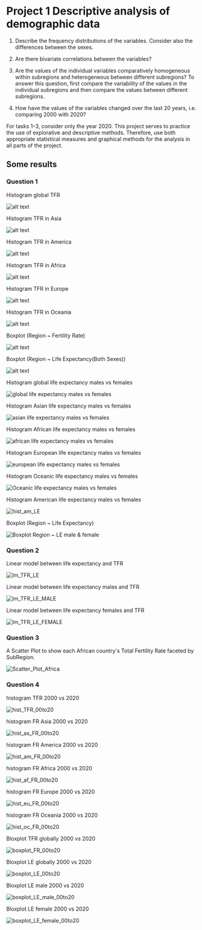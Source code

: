 # Project 1 Descriptive analysis of demographic data
1. Describe the frequency distributions of the variables. Consider also the differences between the sexes.

2. Are there bivariate correlations between the variables?

3. Are the values of the individual variables comparatively homogeneous within subregions and heterogeneous between different subregions? To answer this question, first compare the variability of the values in the individual subregions and then compare the values between different subregions.

4. How have the values of the variables changed over the last 20 years, i.e. comparing 2000 with 2020?

For tasks 1–3, consider only the year 2020. This project serves to practice the use of explorative and descriptive methods. Therefore, use both appropriate statistical measures and graphical methods for the analysis in all parts of the project.


## Some results

### Question 1

Histogram global TFR

![alt text](https://github.com/Jeffchen00/ISC-repo/blob/03c6826e01f75451bc38329a822f1e2bf5b4e23d/hist_TFR_gl.png)

Histogram TFR in Asia

![alt text](https://github.com/Jeffchen00/ISC-repo/blob/03c6826e01f75451bc38329a822f1e2bf5b4e23d/hist_TFR_as.png)

Histogram TFR in America

![alt text](https://github.com/Jeffchen00/ISC-repo/blob/03c6826e01f75451bc38329a822f1e2bf5b4e23d/hist_TFR_am.png)

Histogram TFR in Africa

![alt text](https://github.com/Jeffchen00/ISC-repo/blob/03c6826e01f75451bc38329a822f1e2bf5b4e23d/hist_TFR_af.png)

Histogram TFR in Europe

![alt text](https://github.com/Jeffchen00/ISC-repo/blob/03c6826e01f75451bc38329a822f1e2bf5b4e23d/hist_TFR_eu.png)

Histogram TFR in Oceania

![alt text](https://github.com/Jeffchen00/ISC-repo/blob/a835d9a3faba84fdf0b531a60f83a72a6197fde6/hist_TFR_oc.png)

Boxplot (Region ~ Fertility Rate)

![alt text](https://github.com/Jeffchen00/ISC-repo/blob/1ea9ea6f64066924b2e72c37e51ba944e60dde27/Boxplot%20Region%20~%20Fertility%20Rate.png)

Boxplot (Region ~ Life Expectancy(Both Sexes))

![alt text](https://github.com/Jeffchen00/ISC-repo/blob/18fe860d94d45d24981c726b8187153e4b266384/Boxplot%20Region%20~%20Life%20Expectancy(Both%20Sexes).png)

Histogram global life expectancy males vs females

![global life expectancy males vs females](https://user-images.githubusercontent.com/31046966/115420964-de195f00-a1fb-11eb-826c-b9c16971862e.png)

Histogram Asian life expectancy males vs females

![asian life expectancy males vs females](https://user-images.githubusercontent.com/31046966/115421114-fc7f5a80-a1fb-11eb-913b-45d7aaa1ddbe.png)

Histogram African life expectancy males vs females

![african life expectancy males vs females](https://user-images.githubusercontent.com/31046966/115421182-0a34e000-a1fc-11eb-8aa2-b1583fb37f06.png)

Histogram European life expectancy males vs females

![european life expectancy males vs females](https://user-images.githubusercontent.com/31046966/115421263-1620a200-a1fc-11eb-9dff-a0f7dd666884.png)

Histogram Oceanic life expectancy males vs females

![Oceanic life expectancy males vs females](https://user-images.githubusercontent.com/31046966/115421299-1e78dd00-a1fc-11eb-9025-d8d17f5b9d9b.png)

Histogram American life expectancy males vs females

![hist_am_LE](https://user-images.githubusercontent.com/31046966/115423762-626ce180-a1fe-11eb-8160-ff722cbe3c4a.png)

Boxplot (Region ~ Life Expectancy)

![Boxplot Region ~ LE male & female](https://github.com/Jeffchen00/ISC-repo/blob/ac7bbad752db500e88a92ff7529ed12c83e516d5/result_Q1/Boxplot%20Region%20~%20LE%20male%20&%20female.png)



### Question 2

Linear model between life expectancy and TFR

![lm_TFR_LE](https://github.com/Jeffchen00/ISC-repo/blob/fbea636c926e2c87361dae9b922693f5fc41d1e1/result_Q2/lm_TFR_LE.png)

Linear model between life expectancy males and TFR

![lm_TFR_LE_MALE](https://user-images.githubusercontent.com/31046966/115736861-eaccbd00-a38b-11eb-9068-99d97bf16b93.png)


Linear model between life expectancy females and TFR

![lm_TFR_LE_FEMALE](https://user-images.githubusercontent.com/31046966/115752813-c3312100-a39a-11eb-8e8c-da4d3fab032c.png)




### Question 3
A Scatter Plot to show each African country's Total Fertility Rate faceted by SubRegion.

![Scatter_Plot_Africa](https://github.com/Souidan/ISC-repo/blob/Project-1/result_Q3/African_Boxes_Subregion.png)




### Question 4

histogram TFR 2000 vs 2020

![hist_TFR_00to20](https://user-images.githubusercontent.com/31046966/115751349-697c2700-a399-11eb-9a99-c5a69cb73362.png)

histogram FR Asia 2000 vs 2020

![hist_as_FR_00to20](https://user-images.githubusercontent.com/31046966/115832911-bb619300-a413-11eb-8128-db4c4e0a859f.png)


histogram FR America 2000 vs 2020

![hist_am_FR_00to20](https://user-images.githubusercontent.com/31046966/115751855-dbed0700-a399-11eb-9abc-264c7043f6b3.png)

histogram FR Africa 2000 vs 2020

![hist_af_FR_00to20](https://user-images.githubusercontent.com/31046966/115751873-dee7f780-a399-11eb-8d3b-b004cc153487.png)

histogram FR Europe 2000 vs 2020

![hist_eu_FR_00to20](https://user-images.githubusercontent.com/31046966/115751899-e3acab80-a399-11eb-8e12-9d2296e13957.png)

histogram FR Oceania 2000 vs 2020

![hist_oc_FR_00to20](https://user-images.githubusercontent.com/31046966/115751916-e8715f80-a399-11eb-9c38-a138c506cb83.png)



Bloxplot TFR globally 2000 vs 2020

![boxplot_FR_00to20](https://user-images.githubusercontent.com/31046966/115752205-2d959180-a39a-11eb-88b4-df18c4a38e12.png)


Bloxplot LE globally 2000 vs 2020

![boxplot_LE_00to20](https://user-images.githubusercontent.com/31046966/115752009-fd4df300-a399-11eb-917f-5b35743e6960.png)

Bloxplot LE male 2000 vs 2020

![boxplot_LE_male_00to20](https://user-images.githubusercontent.com/31046966/115754484-8534fc80-a39c-11eb-8662-541780bd6819.png)


Bloxplot LE female 2000 vs 2020

![boxplot_LE_female_00to20](https://user-images.githubusercontent.com/31046966/115754506-89f9b080-a39c-11eb-8903-2a093d746994.png)








